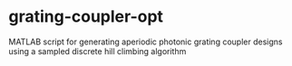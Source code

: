 # grating-coupler-opt
MATLAB script for generating aperiodic photonic grating coupler designs using a sampled discrete hill climbing algorithm
